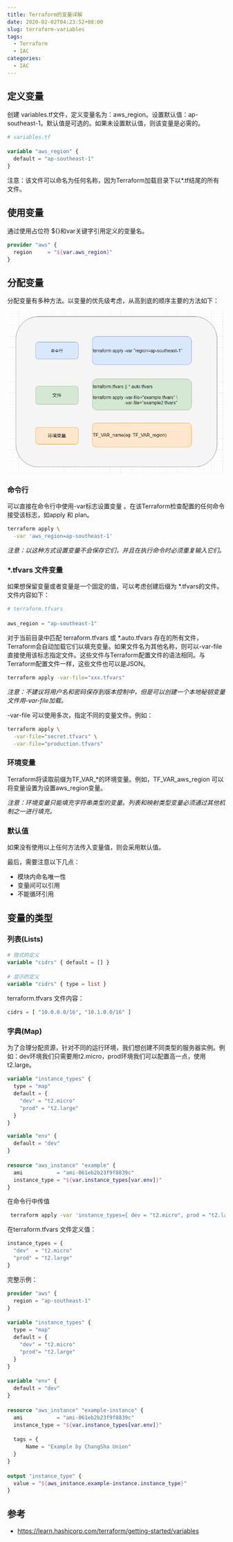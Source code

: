 ```yaml
---
title: Terraform的变量详解
date: 2020-02-02T04:23:52+08:00
slug: terraform-variables
tags:
  - Terraform
  - IAC
categories:
  - IAC
---
```


## 定义变量

创建 variables.tf文件，定义变量名为：aws_region。设置默认值：ap-southeast-1。默认值是可选的。如果未设置默认值，则该变量是必需的。

```terraform
# variables.tf

variable "aws_region" {
  default = "ap-southeast-1"
}
```

注意：该文件可以命名为任何名称，因为Terraform加载目录下以*.tf结尾的所有文件。

## 使用变量

通过使用占位符 ${}和var关键字引用定义的变量名。

```terraform
provider "aws" {
  region     = "${var.aws_region}"
}
```

## 分配变量

分配变量有多种方法。以变量的优先级考虑，从高到底的顺序主要的方法如下：

![](imgs/terraform-tfvar.png)

### 命令行

可以直接在命令行中使用-var标志设置变量 。在该Terraform检查配置的任何命令接受该标志，如apply 和 plan。

```bash
terraform apply \
  -var 'aws_region=ap-southeast-1'
```

*注意：以这种方式设置变量不会保存它们，并且在执行命令时必须重复输入它们。*

### *.tfvars 文件变量

如果想保留变量或者变量是一个固定的值，可以考虑创建后缀为 *.tfvars的文件。文件内容如下：

```terraform
# terraform.tfvars

aws_region = "ap-southeast-1"
```

对于当前目录中匹配 terraform.tfvars 或 *.auto.tfvars 存在的所有文件，Terraform会自动加载它们以填充变量。如果文件名为其他名称，则可以-var-file直接使用该标志指定文件。这些文件与Terraform配置文件的语法相同。与Terraform配置文件一样，这些文件也可以是JSON。

```bash
terraform apply -var-file="xxx.tfvars"
```

*注意：不建议将用户名和密码保存到版本控制中，但是可以创建一个本地秘钥变量文件用-var-file加载。*

-var-file 可以使用多次，指定不同的变量文件。例如：

```bash
terraform apply \
  -var-file="secret.tfvars" \
  -var-file="production.tfvars"
```

### 环境变量

Terraform将读取前缀为TF_VAR_*的环境变量。例如，TF_VAR_aws_region 可以将变量设置为设置aws_region变量。

*注意：环境变量只能填充字符串类型的变量。列表和映射类型变量必须通过其他机制之一进行填充。*

### 默认值

如果没有使用以上任何方法传入变量值，则会采用默认值。

最后，需要注意以下几点：

- 模块内命名唯一性
- 变量间可以引用
- 不能循环引用

## 变量的类型

### 列表(Lists)

```terraform
# 隐式的定义
variable "cidrs" { default = [] }

# 显示的定义
variable "cidrs" { type = list }
```

terraform.tfvars 文件内容：

```terraform
cidrs = [ "10.0.0.0/16", "10.1.0.0/16" ]
```

### 字典(Map)

为了合理分配资源，针对不同的运行环境，我们想创建不同类型的服务器实例。例如：dev环境我们只需要用t2.micro，prod环境我们可以配置高一点，使用t2.large。

```terraform
variable "instance_types" {
  type = "map"
  default = {
    "dev" = "t2.micro"
    "prod" = "t2.large"
  }
}
```

```terraform
variable "env" {
  default = "dev"
}

resource "aws_instance" "example" {
  ami           = "ami-061eb2b23f9f8839c"
  instance_type = "${var.instance_types[var.env]}" 
}
```

在命令行中传值

```bash
 terraform apply -var 'instance_types={ dev = "t2.micro", prod = "t2.large" }'
```

在terraform.tfvars 文件定义值：

```terraform
instance_types = {
  "dev"  = "t2.micro"
  "prod" = "t2.large"
}
```

完整示例：

```terraform
provider "aws" {
  region = "ap-southeast-1"
}

variable "instance_types" {
  type = "map"
  default = {
    "dev" = "t2.micro"
    "prod"= "t2.large"
  }
}

variable "env" {
  default = "dev"
}

resource "aws_instance" "example-instance" {
  ami           = "ami-061eb2b23f9f8839c"
  instance_type = "${var.instance_types[var.env]}" 

  tags = {
      Name = "Example by ChangSha Union"
  }
}

output "instance_type" {
  value = "${aws_instance.example-instance.instance_type}"
}
```

## 参考

- https://learn.hashicorp.com/terraform/getting-started/variables